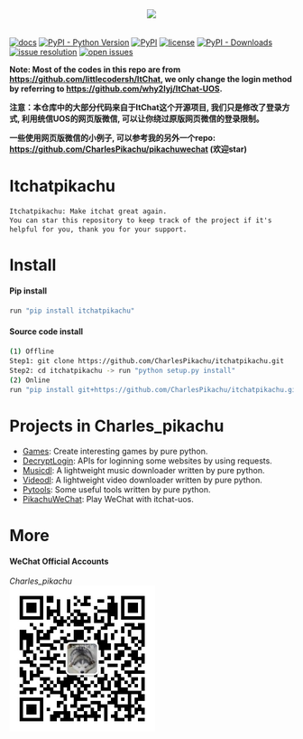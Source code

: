 <div align="center">
  <img src="./docs/repologo.png.png" width="600"/>
</div>
<br />

[![docs](https://img.shields.io/badge/docs-latest-blue)](https://itchat.readthedocs.io/zh/latest/)
[![PyPI - Python Version](https://img.shields.io/pypi/pyversions/itchatpikachu)](https://pypi.org/project/itchatpikachu/)
[![PyPI](https://img.shields.io/pypi/v/itchatpikachu)](https://pypi.org/project/itchatpikachu)
[![license](https://img.shields.io/github/license/CharlesPikachu/itchatpikachu.svg)](https://github.com/CharlesPikachu/itchatpikachu/blob/master/LICENSE)
[![PyPI - Downloads](https://pepy.tech/badge/itchatpikachu)](https://pypi.org/project/itchatpikachu/)
[![issue resolution](https://isitmaintained.com/badge/resolution/CharlesPikachu/itchatpikachu.svg)](https://github.com/CharlesPikachu/itchatpikachu/issues)
[![open issues](https://isitmaintained.com/badge/open/CharlesPikachu/itchatpikachu.svg)](https://github.com/CharlesPikachu/itchatpikachu/issues)

**Note: Most of the codes in this repo are from https://github.com/littlecodersh/ItChat, we only change the login method by referring to https://github.com/why2lyj/ItChat-UOS.**

**注意：本仓库中的大部分代码来自于ItChat这个开源项目, 我们只是修改了登录方式, 利用统信UOS的网页版微信, 可以让你绕过原版网页微信的登录限制。**

**一些使用网页版微信的小例子, 可以参考我的另外一个repo: https://github.com/CharlesPikachu/pikachuwechat (欢迎star)**


# Itchatpikachu
```
Itchatpikachu: Make itchat great again.
You can star this repository to keep track of the project if it's helpful for you, thank you for your support.
```


# Install

#### Pip install
```sh
run "pip install itchatpikachu"
```

#### Source code install
```sh
(1) Offline
Step1: git clone https://github.com/CharlesPikachu/itchatpikachu.git
Step2: cd itchatpikachu -> run "python setup.py install"
(2) Online
run "pip install git+https://github.com/CharlesPikachu/itchatpikachu.git@master"
```


# Projects in Charles_pikachu
- [Games](https://github.com/CharlesPikachu/Games): Create interesting games by pure python.
- [DecryptLogin](https://github.com/CharlesPikachu/DecryptLogin): APIs for loginning some websites by using requests.
- [Musicdl](https://github.com/CharlesPikachu/musicdl): A lightweight music downloader written by pure python.
- [Videodl](https://github.com/CharlesPikachu/videodl): A lightweight video downloader written by pure python.
- [Pytools](https://github.com/CharlesPikachu/pytools): Some useful tools written by pure python.
- [PikachuWeChat](https://github.com/CharlesPikachu/pikachuwechat): Play WeChat with itchat-uos.


# More
#### WeChat Official Accounts
*Charles_pikachu*  
![img](./docs/pikachu.jpg)